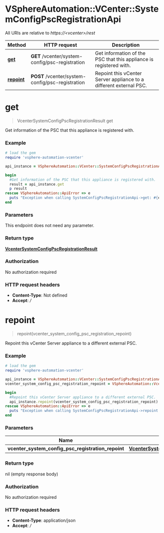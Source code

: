 # VSphereAutomation::VCenter::SystemConfigPscRegistrationApi

All URIs are relative to *https://&lt;vcenter&gt;/rest*

Method | HTTP request | Description
------------- | ------------- | -------------
[**get**](SystemConfigPscRegistrationApi.md#get) | **GET** /vcenter/system-config/psc-registration | Get information of the PSC that this appliance is registered with.
[**repoint**](SystemConfigPscRegistrationApi.md#repoint) | **POST** /vcenter/system-config/psc-registration | Repoint this vCenter Server appliance to a different external PSC.


# **get**
> VcenterSystemConfigPscRegistrationResult get

Get information of the PSC that this appliance is registered with.

### Example
```ruby
# load the gem
require 'vsphere-automation-vcenter'

api_instance = VSphereAutomation::VCenter::SystemConfigPscRegistrationApi.new

begin
  #Get information of the PSC that this appliance is registered with.
  result = api_instance.get
  p result
rescue VSphereAutomation::ApiError => e
  puts "Exception when calling SystemConfigPscRegistrationApi->get: #{e}"
end
```

### Parameters
This endpoint does not need any parameter.

### Return type

[**VcenterSystemConfigPscRegistrationResult**](VcenterSystemConfigPscRegistrationResult.md)

### Authorization

No authorization required

### HTTP request headers

 - **Content-Type**: Not defined
 - **Accept**: */*



# **repoint**
> repoint(vcenter_system_config_psc_registration_repoint)

Repoint this vCenter Server appliance to a different external PSC.

### Example
```ruby
# load the gem
require 'vsphere-automation-vcenter'

api_instance = VSphereAutomation::VCenter::SystemConfigPscRegistrationApi.new
vcenter_system_config_psc_registration_repoint = VSphereAutomation::VcenterSystemConfigPscRegistrationRepoint.new # VcenterSystemConfigPscRegistrationRepoint | 

begin
  #Repoint this vCenter Server appliance to a different external PSC.
  api_instance.repoint(vcenter_system_config_psc_registration_repoint)
rescue VSphereAutomation::ApiError => e
  puts "Exception when calling SystemConfigPscRegistrationApi->repoint: #{e}"
end
```

### Parameters

Name | Type | Description  | Notes
------------- | ------------- | ------------- | -------------
 **vcenter_system_config_psc_registration_repoint** | [**VcenterSystemConfigPscRegistrationRepoint**](VcenterSystemConfigPscRegistrationRepoint.md)|  | 

### Return type

nil (empty response body)

### Authorization

No authorization required

### HTTP request headers

 - **Content-Type**: application/json
 - **Accept**: */*



